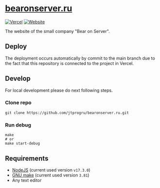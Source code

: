 # [bearonserver.ru](https://bearonserver.ru)
[![Vercel](https://therealsujitk-vercel-badge.vercel.app/?app=bearonserver-ru)](http://vercel.com/)
[![Website](https://img.shields.io/website?label=Site&url=https%3A%2F%2Fbearonserver.ru)](https://bearonserver.ru)

The website of the small company "Bear on Server".

## Deploy

The deployment occurs automatically by commit to the main branch due to the fact that this repository is connected to the project in Vercel.

## Develop

For local development please do next following steps.

### Clone repo

```shell
git clone https://github.com/jtprogru/bearonserver.ru.git
```

### Run debug 

```shell
make 
# or
make start-debug
```

## Requirements

- [NodeJS](https://nodejs.org/en/) (current used version `v17.3.0`)
- [GNU make](https://en.wikipedia.org/wiki/Make_(software)) (current used version `3.81`)
- Any text editor

